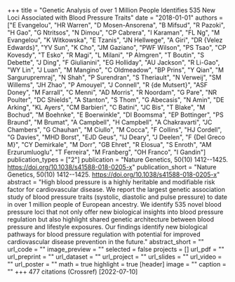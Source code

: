 +++
title = "Genetic Analysis of over 1 Million People Identifies 535 New Loci Associated with Blood Pressure Traits"
date = "2018-01-01"
authors = ["E Evangelou", "HR Warren", "D Mosen-Ansorena", "B Mifsud", "R Pazoki", "H Gao", "G Ntritsos", "N Dimou", "CP Cabrera", "I Karaman", "FL Ng", "M Evangelou", "K Witkowska", "E Tzanis", "JN Hellwege", "A Giri", "DR {Velez Edwards}", "YV Sun", "K Cho", "JM Gaziano", "PWF Wilson", "PS Tsao", "CP Kovesdy", "T Esko", "R Magi", "L Milani", "P Almgren", "T Boutin", "S Debette", "J Ding", "F Giulianini", "EG Holliday", "AU Jackson", "R Li-Gao", "WY Lin", "J Luan", "M Mangino", "C Oldmeadow", "BP Prins", "Y Qian", "M Sargurupremraj", "N Shah", "P Surendran", "S Theriault", "N Verweij", "SM Willems", "JH Zhao", "P Amouyel", "J Connell", "R {de Mutsert}", "ASF Doney", "M Farrall", "C Menni", "AD Morris", "R Noordam", "G Pare", "NR Poulter", "DC Shields", "A Stanton", "S Thom", "G Abecasis", "N Amin", "DE Arking", "KL Ayers", "CM Barbieri", "C Batini", "JC Bis", "T Blake", "M Bochud", "M Boehnke", "E Boerwinkle", "DI Boomsma", "EP Bottinger", "PS Braund", "M Brumat", "A Campbell", "H Campbell", "A Chakravarti", "JC Chambers", "G Chauhan", "M Ciullo", "M Cocca", "F Collins", "HJ Cordell", "G Davies", "MHD Borst", "EJD Geus", "IJ Deary", "J Deelen", "F {Del Greco M}", "CY Demirkale", "M Dorr", "GB Ehret", "R Elosua", "S Enroth", "AM Erzurumluoglu", "T Ferreira", "M Franberg", "OH Franco", "I Gandin"]
publication_types = ["2"]
publication = "Nature Genetics, 50(10) 1412--1425. https://doi.org/10.1038/s41588-018-0205-x"
publication_short = "Nature Genetics, 50(10) 1412--1425. https://doi.org/10.1038/s41588-018-0205-x"
abstract = "High blood pressure is a highly heritable and modifiable risk factor for cardiovascular disease. We report the largest genetic association study of blood pressure traits (systolic, diastolic and pulse pressure) to date in over 1 million people of European ancestry. We identify 535 novel blood pressure loci that not only offer new biological insights into blood pressure regulation but also highlight shared genetic architecture between blood pressure and lifestyle exposures. Our findings identify new biological pathways for blood pressure regulation with potential for improved cardiovascular disease prevention in the future."
abstract_short = ""
url_code = ""
image_preview = ""
selected = false
projects = []
url_pdf = ""
url_preprint = ""
url_dataset = ""
url_project = ""
url_slides = ""
url_video = ""
url_poster = ""
math = true
highlight = true
[header]
image = ""
caption = ""
+++
477 citations (Crossref) [2022-07-10]
